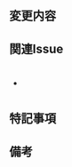 ## 変更内容

<!-- 変更の概要を記載してください -->

## 関連Issue

<!-- 関連するIssue番号を記載してください -->

- #

## 特記事項

<!-- レビュワーに特に確認してもらいたい点などを記載してください -->

## 備考

<!-- GitHub Copilot コードレビューへの指示: このプルリクエストをレビューしてコメントする際には日本語を使ってください。 -->
